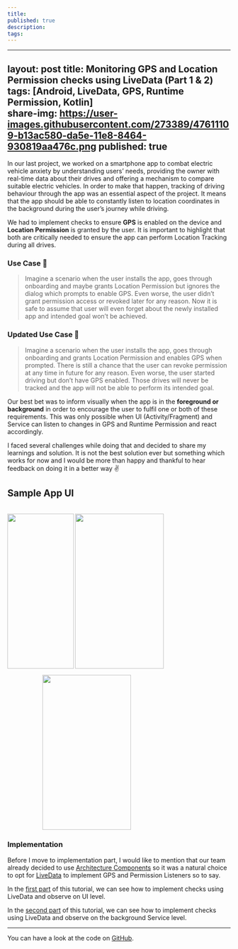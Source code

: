 ```yaml
---
title: 
published: true
description: 
tags: 
---
```


---
layout: post
title:  Monitoring GPS and Location Permission checks using LiveData (Part 1 & 2)
tags: [Android, LiveData, GPS, Runtime Permission, Kotlin]  
share-img: https://user-images.githubusercontent.com/273389/47611109-b13ac580-da5e-11e8-8464-930819aa476c.png
published: true
---

In our last project, we worked on a smartphone app to combat electric vehicle anxiety by understanding users’ needs, providing the owner with real-time data about their drives and offering a mechanism to compare suitable electric vehicles. In order to make that happen, tracking of driving behaviour through the app was an essential aspect of the project. It means that the app should be able to constantly listen to location coordinates in the background during the user’s journey while driving.

We had to implement checks to ensure **GPS** is enabled on the device and **Location Permission** is granted by the user. It is important to highlight that both are critically needed to ensure the app can perform Location Tracking during all drives.

### Use Case 🚙
> Imagine a scenario when the user installs the app, goes through onboarding and maybe grants Location Permission but ignores the dialog which prompts to enable GPS. Even worse, the user didn’t grant permission access or revoked later for any reason. Now it is safe to assume that user will even forget about the newly installed app and intended goal won’t be achieved.

### Updated Use Case 🚙
> Imagine a scenario when the user installs the app, goes through onboarding and grants Location Permission and enables GPS when prompted. There is still a chance that the user can revoke permission at any time in future for any reason. Even worse, the user started driving but don’t have GPS enabled. Those drives will never be tracked and the app will not be able to perform its intended goal.

Our best bet was to inform visually when the app is in the **foreground or background** in order to encourage the user to fulfil one or both of these requirements. This was only possible when UI (Activity/Fragment) and Service can listen to changes in GPS and Runtime Permission and react accordingly.

I faced several challenges while doing that and decided to share my learnings and solution. It is not the best solution ever but something which works for now and I would be more than happy and thankful to hear feedback on doing it in a better way ✌️

## Sample App UI

<br>

<img src="https://user-images.githubusercontent.com/273389/47611112-c152a500-da5e-11e8-85dd-73dbd1cd1e7c.png" width="150" height="350" align="left"> 

<img src="https://media.giphy.com/media/xWfplzYLnWSF3zivrm/giphy.gif" width="200" height="350" align="middle"> 

&nbsp; &nbsp; &nbsp; &nbsp; &nbsp; &nbsp; &nbsp; &nbsp; &nbsp; &nbsp; 
<img src="https://media.giphy.com/media/1ynT3NyWY0daNA8XEk/giphy.gif" width="200" height="350" align="middle">

### Implementation

Before I move to implementation part, I would like to mention that our team already decided to use [Architecture Components](https://developer.android.com/topic/libraries/architecture/) so it was a natural choice to opt for [LiveData](https://developer.android.com/topic/libraries/architecture/livedata) to implement GPS and Permission Listeners so to say.

In the [first part](https://medium.com/@wahibhaq/monitoring-gps-and-location-permission-checks-livedata-part-1-278907344b77) of this tutorial, we can see how to implement checks using LiveData and observe on UI level.

In the [second part](https://medium.com/ki-labs-engineering/monitoring-gps-and-location-permission-checks-livedata-part-2-d8822ab951a6) of this tutorial, we can see how to implement checks using LiveData and observe on the background Service level.

---

You can have a look at the code on [GitHub](https://github.com/ki-labs/gps-permission-checks-livedata/).


